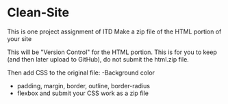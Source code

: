 # Clean-Site
This is one project assignment of ITD
Make a zip file of the HTML portion of your site

This will be "Version Control" for the HTML portion. This is for you to keep (and then later upload to GitHub), do not submit the html.zip file.

Then add CSS to the original file:
-Background color
- padding, margin, border, outline, border-radius
- flexbox
and submit your CSS work as a zip file
